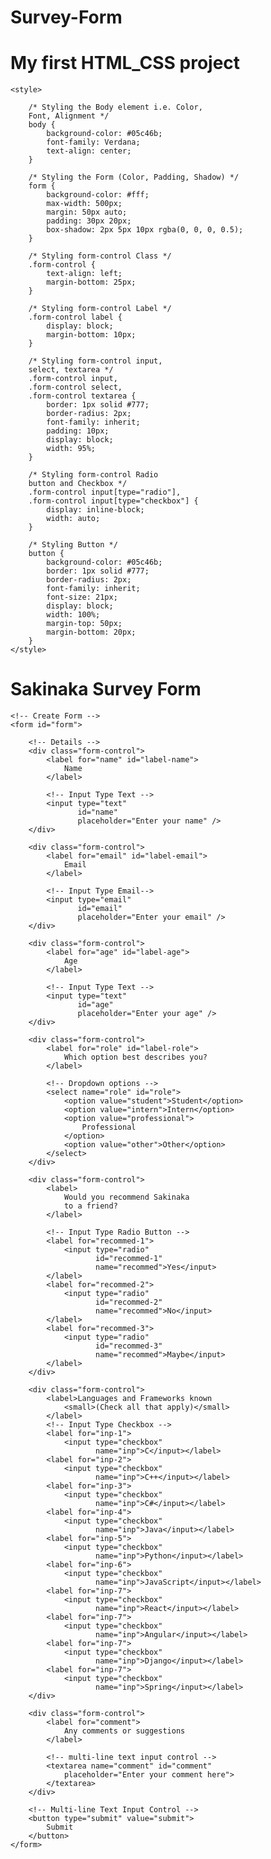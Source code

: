 # Survey-Form
# My first HTML_CSS project
<!DOCTYPE html>
<html lang="en">
<head>
    <meta charset="UTF-8">
    <meta http-equiv="X-UA-Compatible"
          content="IE=edge">
    <meta name="viewport"
          content="width=device-width, initial-scale=1.0">
    <title>
        Build a Survey Form using HTML and CSS
    </title>
 
    <style>
 
        /* Styling the Body element i.e. Color,
        Font, Alignment */
        body {
            background-color: #05c46b;
            font-family: Verdana;
            text-align: center;
        }
 
        /* Styling the Form (Color, Padding, Shadow) */
        form {
            background-color: #fff;
            max-width: 500px;
            margin: 50px auto;
            padding: 30px 20px;
            box-shadow: 2px 5px 10px rgba(0, 0, 0, 0.5);
        }
 
        /* Styling form-control Class */
        .form-control {
            text-align: left;
            margin-bottom: 25px;
        }
 
        /* Styling form-control Label */
        .form-control label {
            display: block;
            margin-bottom: 10px;
        }
 
        /* Styling form-control input,
        select, textarea */
        .form-control input,
        .form-control select,
        .form-control textarea {
            border: 1px solid #777;
            border-radius: 2px;
            font-family: inherit;
            padding: 10px;
            display: block;
            width: 95%;
        }
 
        /* Styling form-control Radio
        button and Checkbox */
        .form-control input[type="radio"],
        .form-control input[type="checkbox"] {
            display: inline-block;
            width: auto;
        }
 
        /* Styling Button */
        button {
            background-color: #05c46b;
            border: 1px solid #777;
            border-radius: 2px;
            font-family: inherit;
            font-size: 21px;
            display: block;
            width: 100%;
            margin-top: 50px;
            margin-bottom: 20px;
        }
    </style>
</head>
  
<body>
    <h1> Sakinaka Survey Form</h1>
  
    <!-- Create Form -->
    <form id="form">
 
        <!-- Details -->
        <div class="form-control">
            <label for="name" id="label-name">
                Name
            </label>
 
            <!-- Input Type Text -->
            <input type="text"
                   id="name"
                   placeholder="Enter your name" />
        </div>
  
        <div class="form-control">
            <label for="email" id="label-email">
                Email
            </label>
 
            <!-- Input Type Email-->
            <input type="email"
                   id="email"
                   placeholder="Enter your email" />
        </div>
  
        <div class="form-control">
            <label for="age" id="label-age">
                Age
            </label>
 
            <!-- Input Type Text -->
            <input type="text"
                   id="age"
                   placeholder="Enter your age" />
        </div>
  
        <div class="form-control">
            <label for="role" id="label-role">
                Which option best describes you?
            </label>
             
            <!-- Dropdown options -->
            <select name="role" id="role">
                <option value="student">Student</option>
                <option value="intern">Intern</option>
                <option value="professional">
                    Professional
                </option>
                <option value="other">Other</option>
            </select>
        </div>
  
        <div class="form-control">
            <label>
                Would you recommend Sakinaka
                to a friend?
            </label>
 
            <!-- Input Type Radio Button -->
            <label for="recommed-1">
                <input type="radio"
                       id="recommed-1"
                       name="recommed">Yes</input>
            </label>
            <label for="recommed-2">
                <input type="radio"
                       id="recommed-2"
                       name="recommed">No</input>
            </label>
            <label for="recommed-3">
                <input type="radio"
                       id="recommed-3"
                       name="recommed">Maybe</input>
            </label>
        </div>
  
        <div class="form-control">
            <label>Languages and Frameworks known
                <small>(Check all that apply)</small>
            </label>
            <!-- Input Type Checkbox -->
            <label for="inp-1">
                <input type="checkbox"
                       name="inp">C</input></label>
            <label for="inp-2">
                <input type="checkbox"
                       name="inp">C++</input></label>
            <label for="inp-3">
                <input type="checkbox"
                       name="inp">C#</input></label>
            <label for="inp-4">
                <input type="checkbox"
                       name="inp">Java</input></label>
            <label for="inp-5">
                <input type="checkbox"
                       name="inp">Python</input></label>
            <label for="inp-6">
                <input type="checkbox"
                       name="inp">JavaScript</input></label>
            <label for="inp-7">
                <input type="checkbox"
                       name="inp">React</input></label>
            <label for="inp-7">
                <input type="checkbox"
                       name="inp">Angular</input></label>
            <label for="inp-7">
                <input type="checkbox"
                       name="inp">Django</input></label>
            <label for="inp-7">
                <input type="checkbox"
                       name="inp">Spring</input></label>
        </div>
  
        <div class="form-control">
            <label for="comment">
                Any comments or suggestions
            </label>
 
            <!-- multi-line text input control -->
            <textarea name="comment" id="comment"
                placeholder="Enter your comment here">
            </textarea>
        </div>
  
        <!-- Multi-line Text Input Control -->
        <button type="submit" value="submit">
            Submit
        </button>
    </form>
</body>
</html>
